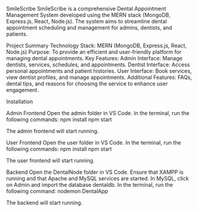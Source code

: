 SmileScribe
SmileScribe is a comprehensive Dental Appointment Management System developed using the MERN stack (MongoDB, Express.js, React, Node.js). The system aims to streamline dental appointment scheduling and management for admins, dentists, and patients.

Project Summary
Technology Stack: MERN (MongoDB, Express.js, React, Node.js)
Purpose: To provide an efficient and user-friendly platform for managing dental appointments.
Key Features:
Admin Interface:
Manage dentists, services, schedules, and appointments.
Dentist Interface:
Access personal appointments and patient histories.
User Interface:
Book services, view dentist profiles, and manage appointments.
Additional Features:
FAQs, dental tips, and reasons for choosing the service to enhance user engagement.



Installation

Admin Frontend
Open the admin folder in VS Code.
In the terminal, run the following commands:
npm install
npm start

The admin frontend will start running.

User Frontend
Open the user folder in VS Code.
In the terminal, run the following commands:
npm install
npm start

The user frontend will start running.

Backend
Open the DentalNode folder in VS Code.
Ensure that XAMPP is running and that Apache and MySQL services are started.
In MySQL, click on Admin and import the database dentaldb.
In the terminal, run the following command:
nodemon DentalApp

The backend will start running.
